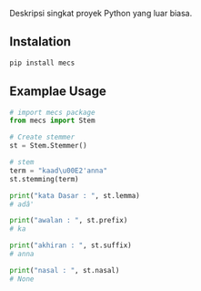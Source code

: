 Deskripsi singkat proyek Python yang luar biasa.

## Instalation

```bash
pip install mecs
```

## Examplae Usage

```python
# import mecs package
from mecs import Stem

# Create stemmer
st = Stem.Stemmer()

# stem
term = "kaad\u00E2'anna"
st.stemming(term)

print("kata Dasar : ", st.lemma)
# adâ'

print("awalan : ", st.prefix)
# ka

print("akhiran : ", st.suffix)
# anna

print("nasal : ", st.nasal)
# None

```
